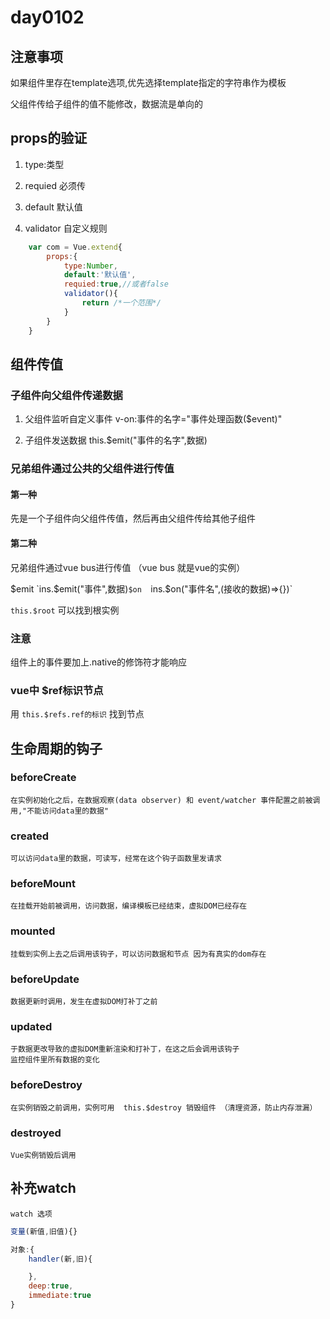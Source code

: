 # day0102

## 注意事项

如果组件里存在template选项,优先选择template指定的字符串作为模板

父组件传给子组件的值不能修改，数据流是单向的

## props的验证

1. type:类型

2. requied 必须传

3. default 默认值

4. validator 自定义规则

```js
    var com = Vue.extend{
        props:{
            type:Number,
            default:'默认值',
            requied:true,//或者false
            validator(){
                return /*一个范围*/
            }
        }
    }
```

## 组件传值

### 子组件向父组件传递数据

1. 父组件监听自定义事件
    v-on:事件的名字="事件处理函数($event)"

2. 子组件发送数据
    this.$emit("事件的名字",数据)

### 兄弟组件通过公共的父组件进行传值

#### 第一种

先是一个子组件向父组件传值，然后再由父组件传给其他子组件

#### 第二种

兄弟组件通过vue bus进行传值 （vue bus 就是vue的实例）

$emit `ins.$emit("事件",数据)`
$on   `ins.$on("事件名",(接收的数据)=>{})`

`this.$root` 可以找到根实例

### 注意

组件上的事件要加上.native的修饰符才能响应

### vue中 $ref标识节点

用 `this.$refs.ref的标识` 找到节点

## 生命周期的钩子

### beforeCreate 

    在实例初始化之后，在数据观察(data observer) 和 event/watcher 事件配置之前被调用,"不能访问data里的数据"

### created

    可以访问data里的数据，可读写，经常在这个钩子函数里发请求

### beforeMount

    在挂载开始前被调用，访问数据，编译模板已经结束，虚拟DOM已经存在

### mounted

    挂载到实例上去之后调用该钩子，可以访问数据和节点 因为有真实的dom存在

### beforeUpdate

    数据更新时调用，发生在虚拟DOM打补丁之前

### updated

    于数据更改导致的虚拟DOM重新渲染和打补丁，在这之后会调用该钩子
    监控组件里所有数据的变化

### beforeDestroy

    在实例销毁之前调用，实例可用  this.$destroy 销毁组件 （清理资源，防止内存泄漏）

### destroyed

    Vue实例销毁后调用

## 补充watch

    watch 选项

```js
变量(新值,旧值){}

对象:{
    handler(新,旧){

    },
    deep:true,
    immediate:true
}
```